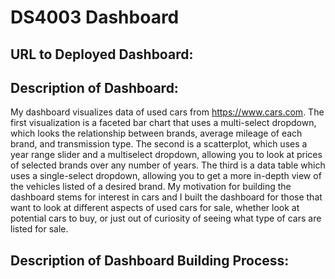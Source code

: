 # DS4003 Dashboard
## URL to Deployed Dashboard:

## Description of Dashboard: 
My dashboard visualizes data of used cars from https://www.cars.com. The first visualization is a faceted bar chart that uses a multi-select dropdown, which looks the relationship between brands, average mileage of each brand, and transmission type. The second is a scatterplot, which uses a year range slider and a multiselect dropdown, allowing you to look at prices of selected brands over any number of years. The third is a data table which uses a single-select dropdown, allowing you to get a more in-depth view of the vehicles listed of a desired brand. My motivation for building the dashboard stems for interest in cars and I built the dashboard for those that want to look at different aspects of used cars for sale, whether look at potential cars to buy, or just out of curiosity of seeing what type of cars are listed for sale. 

## Description of Dashboard Building Process: 
